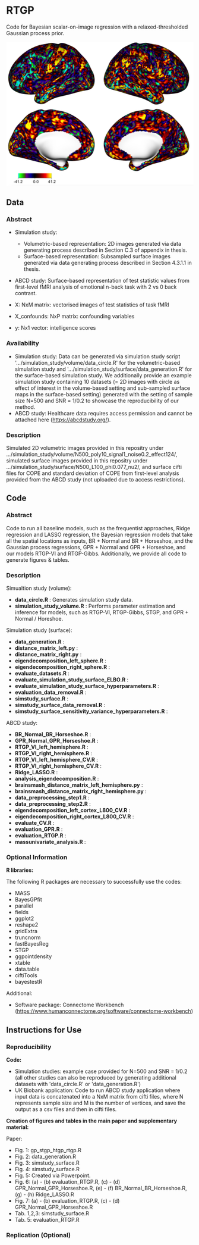 # RTGP
Code for Bayesian scalar-on-image regression with a relaxed-thresholded Gaussian process prior.

![alt text](https://github.com/annamenacher/RTGP/blob/main/surface_beta_map.png)


## Data

### Abstract
- Simulation study:
  - Volumetric-based representation: 2D images generated via data generating process described in Section C.3 of appendix in thesis.
  - Surface-based representation: Subsampled surface images generated via data generating process described in Section 4.3.1.1 in thesis.
- ABCD study: Surface-based representation of test statistic values from first-level fMRI analysis of emotional n-back task with 2 vs 0 back contrast.

- X: NxM matrix: vectorised images of test statistics of task fMRI
- X_confounds: NxP matrix: confounding variables
- y: Nx1 vector: intelligence scores

### Availability 
- Simulation study: Data can be generated via simulation study script '.../simulation_study/volume/data_circle.R' for the volumetric-based simulation study and '.../simulation_study/surface/data_generation.R' for the surface-based simulation study. We additionally provide an example simulation study containing 10 datasets (= 2D images with circle as effect of interest in the volume-based setting and sub-sampled surface maps in the surface-based setting) generated with the setting of sample size N=500 and SNR = 1/0.2 to showcase the reproducibility of our method. 
- ABCD study: Healthcare data requires access permission and cannot be attached here (https://abcdstudy.org/).

### Description
Simulated 2D volumetric images provided in this repositry under .../simulation_study/volume/N500_poly10_signal1_noise0.2_effect124/, simulated surface images provided in this repositry under .../simulation_study/surface/N500_L100_phi0.077_nu2/, and surface cifti files for COPE and standard deviation of COPE from first-level analysis provided from the ABCD study (not uploaded due to access restrictions).

## Code

### Abstract 
Code to run all baseline models, such as the frequentist approaches, Ridge regression and LASSO regression, the Bayesian regression models that take all the spatial locations as inputs, BR + Normal and BR + Horseshoe, and the Gaussian process regressions, GPR + Normal and GPR + Horseshoe, and our models RTGP-VI and RTGP-Gibbs. Additionally, we provide all code to generate figures & tables.

### Description 

Simualtion study (volume):
- **data_circle.R** : Generates simulation study data.
- **simulation_study_volume.R** : Performs parameter estimation and inference for models, such as RTGP-VI, RTGP-Gibbs, STGP, and GPR + Normal / Horeshoe.

Simulation study (surface):
- **data_generation.R** :
- **distance_matrix_left.py** :
- **distance_matrix_right.py** :
- **eigendecomposition_left_sphere.R** :
- **eigendecomposition_right_sphere.R** :
- **evaluate_datasets.R** :
- **evaluate_simulation_study_surface_ELBO.R** :
- **evaluate_simulation_study_surface_hyperparameters.R** :
- **evaluation_data_removal.R** :
- **simstudy_surface.R** :
- **simstudy_surface_data_removal.R** :
- **simstudy_surface_sensitivity_variance_hyperparameters.R** :
  
ABCD study:
- **BR_Normal_BR_Horseshoe.R** :
- **GPR_Normal_GPR_Horseshoe.R** :
- **RTGP_VI_left_hemisphere.R** :
- **RTGP_VI_right_hemisphere.R** :
- **RTGP_VI_left_hemisphere_CV.R** :
- **RTGP_VI_right_hemisphere_CV.R** :
- **Ridge_LASSO.R** :
- **analysis_eigendecomposition.R** :
- **brainsmash_distance_matrix_left_hemisphere.py** :
- **brainsmash_distance_matrix_right_hemisphere.py** :
- **data_preprocessing_step1.R** :
- **data_preprocessing_step2.R** :
- **eigendecomposition_left_cortex_L800_CV.R** :
- **eigendecomposition_right_cortex_L800_CV.R** :
- **evaluate_CV.R** :
- **evaluation_GPR.R** :
- **evaluation_RTGP.R** :
- **massunivariate_analysis.R** :

### Optional Information 

**R libraries:**

The following R packages are necessary to successfully use the codes:

- MASS
- BayesGPfit
- parallel
- fields
- ggplot2
- reshape2
- gridExtra
- truncnorm
- fastBayesReg
- STGP
- ggpointdensity
- xtable
- data.table
- ciftiTools
- bayestestR


Additional: 
- Software package: Connectome Workbench (https://www.humanconnectome.org/software/connectome-workbench)

## Instructions for Use

### Reproducibility

**Code:**

- Simulation studies: example case provided for N=500 and SNR = 1/0.2 (all other studies can also be reproduced by generating additional datasets with 'data_circle.R' or 'data_generation.R')
- UK Biobank application: Code to run ABCD study application where input data is concatenated into a NxM matrix from cifti files, where N represents sample size and M is the number of vertices, and save the output as a csv files and then in cifti files.


**Creation of figures and tables in the main paper and supplementary material:**

Paper:
- Fig. 1: gp_stgp_htgp_rtgp.R
- Fig. 2: data_generation.R
- Fig. 3: simstudy_surface.R
- Fig. 4: simstudy_surface.R
- Fig. 5: Created via Powerpoint.
- Fig. 6: (a) - (b) evaluation_RTGP.R, (c) - (d) GPR_Normal_GPR_Horseshoe.R, (e) - (f) BR_Normal_BR_Horseshoe.R, (g) - (h) Ridge_LASSO.R
- Fig. 7: (a) - (b) evaluation_RTGP.R, (c) - (d) GPR_Normal_GPR_Horseshoe.R
- Tab. 1,2,3: simstudy_surface.R
- Tab. 5: evaluation_RTGP.R

### Replication (Optional)
